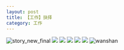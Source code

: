 ```yaml
---
layout: post
title: 【工作】抉择
category: 工作
---
```

![story_new_final](http://r8s97vm6g.hd-bkt.clouddn.com/img/story_new_final_0322.png)
![](http://r8s97vm6g.hd-bkt.clouddn.com/img/job-0316-2.png)
![](http://r8s97vm6g.hd-bkt.clouddn.com/img/job-0316-3.png)
![](http://r8s97vm6g.hd-bkt.clouddn.com/img/job-0316-4.png)
![](http://r8s97vm6g.hd-bkt.clouddn.com/img/job-0316-1.png)
![](http://r8s97vm6g.hd-bkt.clouddn.com/img/devops-0316-1.png)
![wanshan](http://r8s97vm6g.hd-bkt.clouddn.com/img/wanshan.png)

  





